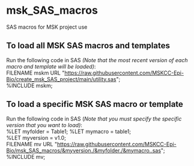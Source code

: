 # msk_SAS_macros
SAS macros for MSK project use

## To load all MSK SAS macros and templates  
Run the following code in SAS *(Note that the most recent version of each macro and template will be loaded)*:  
FILENAME mskm URL "https://raw.githubusercontent.com/MSKCC-Epi-Bio/create_msk_SAS_project/main/utility.sas";  
%INCLUDE mskm;  

## To load a specific MSK SAS macro or template  
Run the following code in SAS (*Note that you must specify the specific version that you want to load)*:  
%LET myfolder = Table1;
%LET mymacro = table1;  
%LET myversion = v1.0;  
FILENAME mv URL "https://raw.githubusercontent.com/MSKCC-Epi-Bio/msk_SAS_macros/&myversion./&myfolder./&mymacro..sas";  
%INCLUDE mv;   
